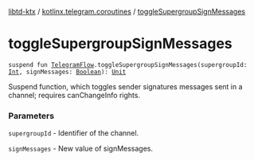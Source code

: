 [libtd-ktx](../index.md) / [kotlinx.telegram.coroutines](index.md) / [toggleSupergroupSignMessages](./toggle-supergroup-sign-messages.md)

# toggleSupergroupSignMessages

`suspend fun `[`TelegramFlow`](../kotlinx.telegram.core/-telegram-flow/index.md)`.toggleSupergroupSignMessages(supergroupId: `[`Int`](https://kotlinlang.org/api/latest/jvm/stdlib/kotlin/-int/index.html)`, signMessages: `[`Boolean`](https://kotlinlang.org/api/latest/jvm/stdlib/kotlin/-boolean/index.html)`): `[`Unit`](https://kotlinlang.org/api/latest/jvm/stdlib/kotlin/-unit/index.html)

Suspend function, which toggles sender signatures messages sent in a channel; requires
canChangeInfo rights.

### Parameters

`supergroupId` - Identifier of the channel.

`signMessages` - New value of signMessages.